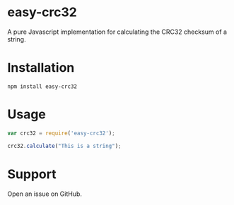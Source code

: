 # easy-crc32

A pure Javascript implementation for calculating the CRC32 checksum of a string.

# Installation

`npm install easy-crc32`

# Usage

```javascript
var crc32 = require('easy-crc32');

crc32.calculate("This is a string");
```

# Support

Open an issue on GitHub.
